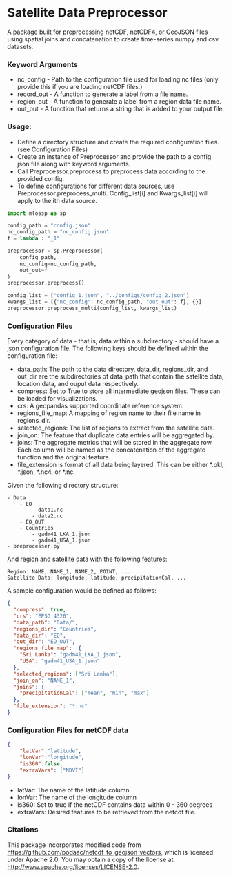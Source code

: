 # Satellite Data Preprocessor

A package built for preprocessing netCDF, netCDF4, or GeoJSON files using spatial joins and concatenation to create time-series numpy and csv datasets.

### Keyword Arguments
* nc_config - Path to the configuration file used for loading nc files (only provide this if you are loading netCDF files.)
* record_out - A function to generate a label from a file name.
* region_out - A function to generate a label from a region data file name.
* out_out - A function that returns a string that is added to your output file.

### Usage:
* Define a directory structure and create the required configuration files. (see Configuration Files)
* Create an instance of Preprocessor and provide the path to a config json file along with keyword arguments.
* Call Preprocessor.preprocess to preprocess data according to the provided config.
* To define configurations for different data sources, use Preprocessor.preprocess_multi. Config_list[i] and Kwargs_list[i] will apply to the ith data source.

```python
import mlossp as sp

config_path = "config.json"
nc_config_path = "nc_config.json"
f = lambda : "_1"

preprocessor = sp.Preprocessor(
    config_path,
    nc_config=nc_config_path,
    out_out=f
)
preprocessor.preprocess()

config_list = ["config_1.json", "../configs/config_2.json"]
kwargs_list = [{"nc_config": nc_config_path, "out_out": f}, {}]
preprocessor.preprocess_multi(config_list, kwargs_list)
```

### Configuration Files

Every category of data - that is, data within a subdirectory - should have a json configuration file. The following keys should be defined within the configuration file:

* data_path: The path to the data directory, data_dir, regions_dir, and out_dir are the subdirectories of data_path that contain the satellite data, location data, and ouput data respectively.
* compress: Set to True to store all intermediate geojson files. These can be loaded for visualizations.
* crs: A geopandas supported coordinate reference system.
* regions_file_map: A mapping of region name to their file name in regions_dir.
* selected_regions: The list of regions to extract from the satellite data.
* join_on: The feature that duplicate data entries will be aggregated by.
* joins: The aggregate metrics that will be stored in the aggregate row. Each column will be named as the concatenation of the aggregate function and the original feature.
* file_extension is format of all data being layered. This can be either *.pkl, *.json, *.nc4, or *.nc.

Given the following directory structure:
```text
- Data
    - EO
        - data1.nc
        - data2.nc
    - EO_OUT
    - Countries
        - gadm41_LKA_1.json
        - gadm41_USA_1.json
- preprocesser.py
```

And region and satellite data with the following features:
```text
Region: NAME, NAME_1, NAME_2, POINT, ...
Satellite Data: longitude, latitude, precipitationCal, ...
```

A sample configuration would be defined as follows:
```json
{
  "compress": true,
  "crs": "EPSG:4326",
  "data_path": "Data/",
  "regions_dir": "Countries",
  "data_dir": "EO",
  "out_dir": "EO_OUT",
  "regions_file_map":  {
    "Sri Lanka": "gadm41_LKA_1.json",
    "USA": "gadm41_USA_1.json"
  },
  "selected_regions": ["Sri Lanka"],
  "join_on": "NAME_1",
  "joins": {
    "precipitationCal": ["mean", "min", "max"]
  },
  "file_extension": "*.nc"
}
```

### Configuration Files for netCDF data
```json
{
	"latVar":"latitude",
	"lonVar":"longitude",
	"is360":false,
	"extraVars": ["NDVI"]
}
```

* latVar: The name of the latitude column
* lonVar: The name of the longitude column
* is360: Set to true if the netCDF contains data within 0 - 360 degrees
* extraVars: Desired features to be retrieved from the netcdf file.

### Citations
This package incorporates modified code from https://github.com/podaac/netcdf_to_geojson_vectors, which is licensed under Apache 2.0. You may obtain a copy of the license at: http://www.apache.org/licenses/LICENSE-2.0.